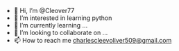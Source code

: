 - 👋 Hi, I’m @Cleover77
- 👀 I’m interested in learning python
- 🌱 I’m currently learning ...
- 💞️ I’m looking to collaborate on ...
- 📫 How to reach me charlescleevoliver509@gmail.com

<!---
Cleover77/Cleover77 is a ✨ special ✨ repository because its `README.md` (this file) appears on your GitHub profile.
You can click the Preview link to take a look at your changes.
--->
